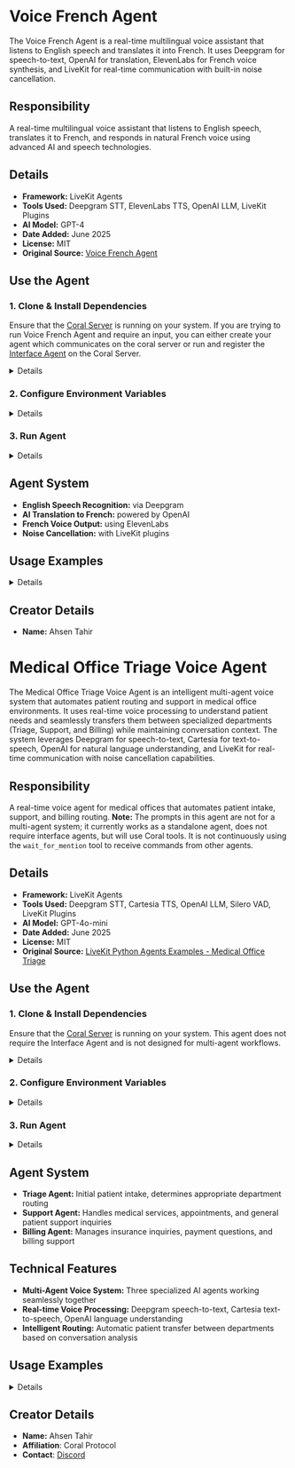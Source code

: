 # Voice French Agent

The Voice French Agent is a real-time multilingual voice assistant that listens to English speech and translates it into French. It uses Deepgram for speech-to-text, OpenAI for translation, ElevenLabs for French voice synthesis, and LiveKit for real-time communication with built-in noise cancellation.

## Responsibility
A real-time multilingual voice assistant that listens to English speech, translates it to French, and responds in natural French voice using advanced AI and speech technologies.

## Details
- **Framework:** LiveKit Agents
- **Tools Used:** Deepgram STT, ElevenLabs TTS, OpenAI LLM, LiveKit Plugins
- **AI Model:** GPT-4
- **Date Added:** June 2025
- **License:** MIT
- **Original Source:** [Voice French Agent](https://github.com/livekit-examples/python-agents-examples/blob/main/translators/pipeline_translator.py)

## Use the Agent

### 1. Clone & Install Dependencies

Ensure that the [Coral Server](https://github.com/Coral-Protocol/coral-server) is running on your system. If you are trying to run Voice French Agent and require an input, you can either create your agent which communicates on the coral server or run and register the [Interface Agent](https://github.com/Coral-Protocol/Coral-Interface-Agent) on the Coral Server.
<details>

```bash
# In a new terminal clone the repository:
git clone https://github.com/Coral-Protocol/Voice-French-Agent.git

# Navigate to the project directory:
cd Voice-French-Agent

# Install `uv`:
pip install uv

# Install dependencies from `pyproject.toml` using `uv`:
uv sync
```

</details>

### 2. Configure Environment Variables
<details>

Copy the example file and add your API keys:

```bash
cp .env.example .env
```

Update `.env` with:
- `LIVEKIT_URL`  ([Get LiveKit Url](https://cloud.livekit.io/))
- `LIVEKIT_API_KEY` ([Get LiveKit API Key](https://cloud.livekit.io/))
- `LIVEKIT_API_SECRET` ([Get LiveKit API Secret](https://cloud.livekit.io/))
- `OPENAI_API_KEY` ([Get OpenAI API Key](https://platform.openai.com/api-keys))
- `DEEPGRAM_API_KEY` ([Get Deepgram API Key](https://deepgram.com/))
- `ELEVENLABS_API_KEY` ([Get ElevenLabs API Key](https://elevenlabs.io/app/settings/api-keys))

</details>

### 3. Run Agent
<details>

Start the agent with voice input/output:

```bash
uv run python main.py console
```

</details>

## Agent System

- **English Speech Recognition:** via Deepgram
- **AI Translation to French:** powered by OpenAI
- **French Voice Output:** using ElevenLabs
- **Noise Cancellation:** with LiveKit plugins

## Usage Examples
<details>

1. Start the agent.
2. Speak in English.
3. The agent:
   - Transcribes your speech.
   - Translates to French.
   - Responds in natural French voice.

**For a Multi-Agent-System:**
```python
# Other agents can communicate with French agent like this:
# 1. Send message to french_agent via MCP
# 2. French agent will notify interface agent
# 3. Users can then speak directly with French agent
# 4. All responses are in French via speech
```

</details>

## Creator Details
- **Name:** Ahsen Tahir
# Medical Office Triage Voice Agent

The Medical Office Triage Voice Agent is an intelligent multi-agent voice system that automates patient routing and support in medical office environments. It uses real-time voice processing to understand patient needs and seamlessly transfers them between specialized departments (Triage, Support, and Billing) while maintaining conversation context. The system leverages Deepgram for speech-to-text, Cartesia for text-to-speech, OpenAI for natural language understanding, and LiveKit for real-time communication with noise cancellation capabilities.

## Responsibility
A real-time voice agent for medical offices that automates patient intake, support, and billing routing. **Note:** The prompts in this agent are not for a multi-agent system; it currently works as a standalone agent, does not require interface agents, but will use Coral tools. It is not continuously using the `wait_for_mention` tool to receive commands from other agents.

## Details
- **Framework:** LiveKit Agents
- **Tools Used:** Deepgram STT, Cartesia TTS, OpenAI LLM, Silero VAD, LiveKit Plugins
- **AI Model:** GPT-4o-mini
- **Date Added:** June 2025
- **License:** MIT
- **Original Source:** [LiveKit Python Agents Examples - Medical Office Triage](https://github.com/livekit-examples/python-agents-examples/tree/main/complex-agents/medical_office_triage)

## Use the Agent

### 1. Clone & Install Dependencies

Ensure that the [Coral Server](https://github.com/Coral-Protocol/coral-server) is running on your system. This agent does not require the Interface Agent and is not designed for multi-agent workflows.
<details>

```bash
# In a new terminal clone the repository:
git clone https://github.com/Coral-Protocol/Medical-Office-Triage-Voice-Agent.git

# Navigate to the project directory:
cd Medical-Office-Triage-Voice-Agent

# Install `uv`:
pip install uv

# Install dependencies from `pyproject.toml` using `uv`:
uv sync
```

</details>

### 2. Configure Environment Variables
<details>

Copy the example file and add your API keys:

```bash
cp .env.example .env
```

Update `.env` with:
- `LIVEKIT_URL` ([Get LiveKit Url](https://cloud.livekit.io/))
- `LIVEKIT_API_KEY` ([Get LiveKit API Key](https://cloud.livekit.io/))
- `LIVEKIT_API_SECRET` ([Get LiveKit API Secret](https://cloud.livekit.io/))
- `OPENAI_API_KEY` ([Get OpenAI API Key](https://platform.openai.com/api-keys))
- `DEEPGRAM_API_KEY` ([Get Deepgram API Key](https://deepgram.com/))
- `CARTESIA_API_KEY` ([Get Cartesia API Key](https://cartesia.ai/))

</details>

### 3. Run Agent
<details>

```bash
uv run triage.py console
```

</details>

## Agent System

- **Triage Agent:** Initial patient intake, determines appropriate department routing
- **Support Agent:** Handles medical services, appointments, and general patient support inquiries
- **Billing Agent:** Manages insurance inquiries, payment questions, and billing support

## Technical Features

- **Multi-Agent Voice System:** Three specialized AI agents working seamlessly together
- **Real-time Voice Processing:** Deepgram speech-to-text, Cartesia text-to-speech, OpenAI language understanding
- **Intelligent Routing:** Automatic patient transfer between departments based on conversation analysis

## Usage Examples
<details>

1. **Start the application using the console command** - The system initializes with all three agents ready
2. **Begin speaking when you hear the system is ready** - You'll be connected to the Triage Agent first
3. **Triage Agent interaction** - The Triage Agent will:
   - Listen to your initial request or concern
   - Ask clarifying questions about your medical office needs
   - Determine whether you need appointment scheduling, medical support, or billing assistance
   - Route you to the appropriate specialist agent based on your needs
4. **Automatic transfer to specialist agents**:
   - **Support Agent** - If you need:
     - Medical appointment scheduling
     - General patient support inquiries
     - Information about medical services
     - Health-related questions and guidance
   - **Billing Agent** - If you need:
     - Insurance verification and claims
     - Payment processing and billing questions
     - Cost estimates for procedures
     - Financial assistance programs
5. **Continue the conversation naturally** - Once transferred:
   - The specialist agent has full context of your previous conversation
   - You can ask follow-up questions specific to that department
   - The agent can transfer you back to Triage or to another specialist if needed
   - All conversation history is preserved throughout transfers

</details>

## Creator Details
- **Name:** Ahsen Tahir
- **Affiliation**: Coral Protocol
- **Contact**: [Discord](https://discord.com/invite/Xjm892dtt3)



